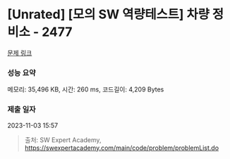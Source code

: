 # [Unrated] [모의 SW 역량테스트] 차량 정비소 - 2477 

[문제 링크](https://swexpertacademy.com/main/code/problem/problemDetail.do?contestProbId=AV6c6bgaIuoDFAXy) 

### 성능 요약

메모리: 35,496 KB, 시간: 260 ms, 코드길이: 4,209 Bytes

### 제출 일자

2023-11-03 15:57



> 출처: SW Expert Academy, https://swexpertacademy.com/main/code/problem/problemList.do